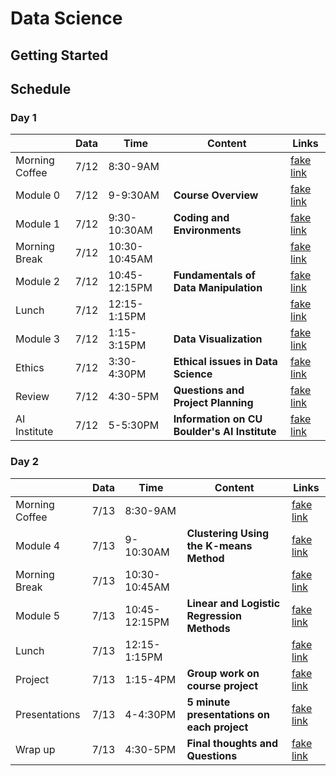 # Data Science

## Getting Started

## Schedule

### Day 1
|               | Data  | Time| Content| Links |
| ------------- |------|-------| -----|-------|
| Morning Coffee| 7/12 | 8:30-9AM | | [fake link](#)|
| Module 0      | 7/12 | 9-9:30AM | **Course Overview** | [fake link](#)|
| Module 1      | 7/12 | 9:30-10:30AM | **Coding and Environments** | [fake link](#)|
| Morning Break | 7/12 | 10:30-10:45AM   |  | [fake link](#) |
| Module 2      | 7/12 | 10:45-12:15PM|**Fundamentals of Data Manipulation** | [fake link](#)|
| Lunch         | 7/12 | 12:15-1:15PM |     | [fake link](#) |
| Module 3      | 7/12 | 1:15-3:15PM      |   **Data Visualization** | [fake link](#) |
| Ethics        | 7/12 | 3:30-4:30PM      |    **Ethical issues in Data Science** | [fake link](#) |
| Review        | 7/12 | 4:30-5PM     |   **Questions and Project Planning** | [fake link](#) |
| AI Institute  | 7/12 | 5-5:30PM     | **Information on CU Boulder's AI Institute** | [fake link](#) |

### Day 2
|               | Data  | Time| Content| Links |
| ------------- |------|-------| -----|-------|
| Morning Coffee| 7/13 | 8:30-9AM      | | [fake link](#)|
| Module 4      | 7/13 | 9-10:30AM     | **Clustering Using the K-means Method** | [fake link](#)|
| Morning Break | 7/13 | 10:30-10:45AM |  | [fake link](#) |
| Module 5      | 7/13 | 10:45-12:15PM | **Linear and Logistic Regression Methods** | [fake link](#)|
| Lunch         | 7/13 | 12:15-1:15PM  |     | [fake link](#) |
| Project       | 7/13 | 1:15-4PM      |   **Group work on course project** | [fake link](#) |
| Presentations | 7/13 | 4-4:30PM      |    **5 minute presentations on each project** | [fake link](#) |
| Wrap up       | 7/13 | 4:30-5PM      |   **Final thoughts and Questions** | [fake link](#) |
